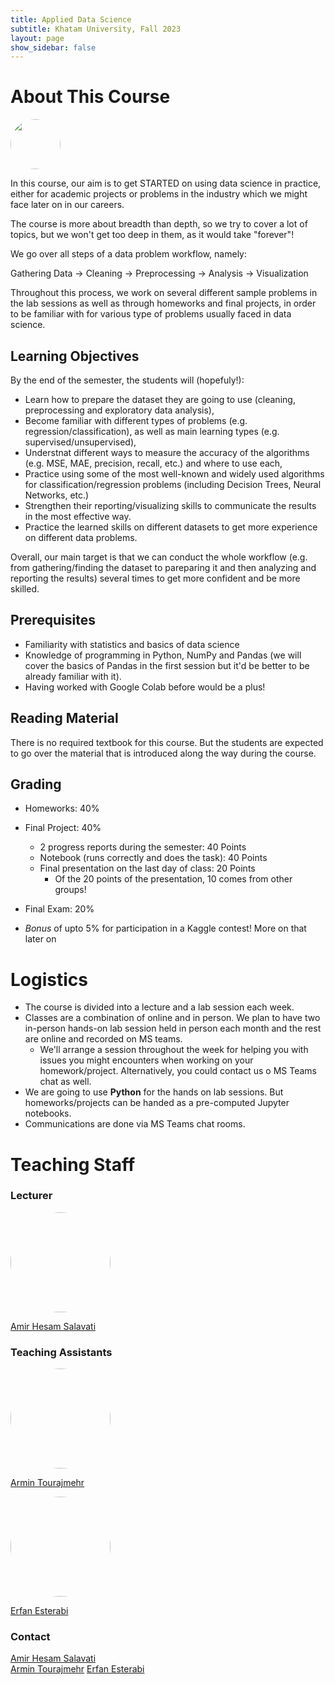 ```yaml
---
title: Applied Data Science
subtitle: Khatam University, Fall 2023
layout: page 
show_sidebar: false
---
```


# About This Course
<img src="/ADS2023/assets/images/datasciencecloud.png" style="border-radius:50%;" height="80" width="auto">


In this course, our aim is to get STARTED on using data science in practice, either for academic projects or problems in the industry which we might face later on in our careers. 

The course is more about breadth than depth, so we try to cover a lot of topics, but we won't get too deep in them, as it would take "forever"!

We go over all steps of a data problem workflow, namely: 

Gathering Data → Cleaning → Preprocessing → Analysis → Visualization 

Throughout this process, we work on several different sample problems in the lab sessions as well as through homeworks and final projects, in order to be familiar with for various type of problems usually faced in data science.

## Learning Objectives
By the end of the semester, the students will (hopefuly!):

* Learn how to prepare the dataset they are going to use (cleaning, preprocessing and exploratory data analysis),
* Become familiar with different types of problems (e.g. regression/classification), as well as main learning types (e.g. supervised/unsupervised),
* Understnat different ways to measure the accuracy of the algorithms (e.g. MSE, MAE, precision, recall, etc.) and where to use each,
* Practice using some of the most well-known and widely used algorithms for classification/regression problems (including Decision Trees, Neural Networks, etc.)
* Strengthen their reporting/visualizing skills to communicate the results in the most effective way.
* Practice the learned skills on different datasets to get more experience on different data problems.

Overall, our main target is that we can conduct the whole workflow (e.g. from gathering/finding the dataset to pareparing it and then analyzing and reporting the results) several times to get more confident and be more skilled.

## Prerequisites
* Familiarity with statistics and basics of data science 
* Knowledge of programming in Python, NumPy and Pandas (we will cover the basics of Pandas in the first session but it'd be better to be already familiar with it).
* Having worked with Google Colab before would be a plus!

## Reading Material
There is no required textbook for this course. But the students are expected to go over the material that is introduced along the way during the course. 

## Grading 
* Homeworks: 40%
* Final Project: 40%
    * 2 progress reports during the semester: 40 Points
    * Notebook (runs correctly and does the task): 40 Points
    * Final presentation on the last day of class: 20 Points
        * Of the 20 points of the presentation, 10 comes from other groups!
* Final Exam: 20%

* *Bonus* of upto 5% for participation in a Kaggle contest! More on that later on

# Logistics
* The course is divided into a lecture and a lab session each week. 
* Classes are a combination of online and in person. We plan to have two in-person hands-on lab session held in person each month and the rest are online and recorded on MS teams.
  * We'll arrange a session throughout the week for helping you with issues you might encounters when working on your homework/project. Alternatively, you could contact us o
  MS Teams chat as well.
* We are going to use **Python** for the hands on lab sessions. But homeworks/projects can be handed as a pre-computed Jupyter notebooks.
* Communications are done via MS Teams chat rooms.



# Teaching Staff

### Lecturer
<img src="/ADS2023/assets/images/20210610_183220-lo.jpg" style="border-radius:50%;height:160px;" width="auto">

[Amir Hesam Salavati](http://saloot.negsam.ir/)


### Teaching Assistants
<img src="/ADS2023/assets/images/Armin_tourajmehr.jpg" style="border-radius:50%;height:160px;" width="auto">

[Armin Tourajmehr](https://www.linkedin.com/in/armin-tourajmehr-a5ab36180/)

<img src="/ADS2023/assets/images/ErfanEsterabi.jpeg" style="border-radius:50%;height:160px;" width="auto">

[Erfan Esterabi](https://www.linkedin.com/in/erfan-esterabi-b47740187/)




### Contact
[Amir Hesam Salavati](mailto:saloot@gmail.com) <br>
[Armin Tourajmehr](mailto:armin.tourajmehr@gmail.com)
[Erfan Esterabi](mailto:erfan_esterabi@hotmail.com)
